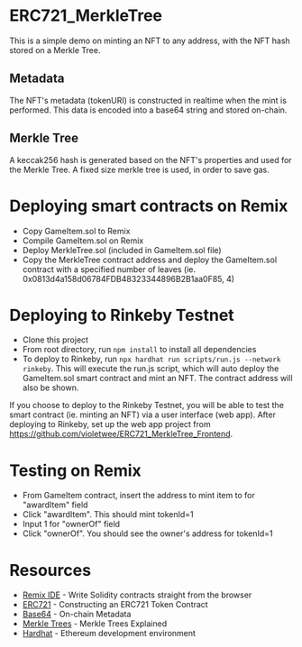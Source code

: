 # ERC721_MerkleTree

This is a simple demo on minting an NFT to any address, with the NFT hash stored on a Merkle Tree.

## Metadata

The NFT's metadata (tokenURI) is constructed in realtime when the mint is performed.
This data is encoded into a base64 string and stored on-chain.

## Merkle Tree

A keccak256 hash is generated based on the NFT's properties and used for the Merkle Tree.
A fixed size merkle tree is used, in order to save gas.

# Deploying smart contracts on Remix

- Copy GameItem.sol to Remix
- Compile GameItem.sol on Remix
- Deploy MerkleTree.sol (included in GameItem.sol file)
- Copy the MerkleTree contract address and deploy the GameItem.sol contract with a specified number of leaves (ie. 0x0813d4a158d06784FDB48323344896B2B1aa0F85, 4)

# Deploying to Rinkeby Testnet

- Clone this project
- From root directory, run `npm install` to install all dependencies
- To deploy to Rinkeby, run `npx hardhat run scripts/run.js --network rinkeby`. This will execute the run.js script, which will auto deploy the GameItem.sol smart contract and mint an NFT. The contract address will also be shown.

If you choose to deploy to the Rinkeby Testnet, you will be able to test the smart contract (ie. minting an NFT) via a user interface (web app). After deploying to Rinkeby, set up the web app project from https://github.com/violetwee/ERC721_MerkleTree_Frontend.

# Testing on Remix

- From GameItem contract, insert the address to mint item to for "awardItem" field
- Click "awardItem". This should mint tokenId=1
- Input 1 for "ownerOf" field
- Click "ownerOf". You should see the owner's address for tokenId=1

# Resources

- [Remix IDE](https://remix.ethereum.org/#optimize=false&runs=200&evmVersion=null) - Write Solidity contracts straight from the browser
- [ERC721](https://docs.openzeppelin.com/contracts/4.x/erc721) - Constructing an ERC721 Token Contract
- [Base64](https://docs.openzeppelin.com/contracts/4.x/utilities#base64) - On-chain Metadata
- [Merkle Trees](https://www.youtube.com/watch?v=n6nEPaE7KZ8&list=PLO5VPQH6OWdULDcret0S0EYQ7YcKzrigz&index=18) - Merkle Trees Explained
- [Hardhat](https://hardhat.org/) - Ethereum development environment
